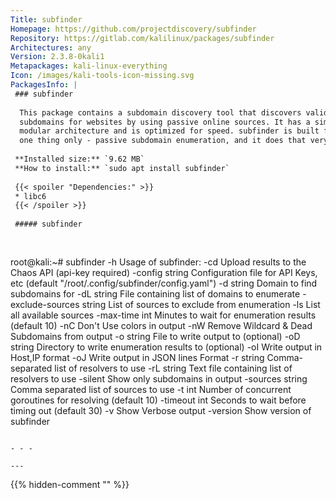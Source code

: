 ```yaml
---
Title: subfinder
Homepage: https://github.com/projectdiscovery/subfinder
Repository: https://gitlab.com/kalilinux/packages/subfinder
Architectures: any
Version: 2.3.8-0kali1
Metapackages: kali-linux-everything 
Icon: /images/kali-tools-icon-missing.svg
PackagesInfo: |
 ### subfinder
 
  This package contains a subdomain discovery tool that discovers valid
  subdomains for websites by using passive online sources. It has a simple
  modular architecture and is optimized for speed. subfinder is built for doing
  one thing only - passive subdomain enumeration, and it does that very well.
 
 **Installed size:** `9.62 MB`  
 **How to install:** `sudo apt install subfinder`  
 
 {{< spoiler "Dependencies:" >}}
 * libc6 
 {{< /spoiler >}}
 
 ##### subfinder
 
 
 ```
 root@kali:~# subfinder -h
 Usage of subfinder:
   -cd
     	Upload results to the Chaos API (api-key required)
   -config string
     	Configuration file for API Keys, etc (default "/root/.config/subfinder/config.yaml")
   -d string
     	Domain to find subdomains for
   -dL string
     	File containing list of domains to enumerate
   -exclude-sources string
     	List of sources to exclude from enumeration
   -ls
     	List all available sources
   -max-time int
     	Minutes to wait for enumeration results (default 10)
   -nC
     	Don't Use colors in output
   -nW
     	Remove Wildcard & Dead Subdomains from output
   -o string
     	File to write output to (optional)
   -oD string
     	Directory to write enumeration results to (optional)
   -oI
     	Write output in Host,IP format
   -oJ
     	Write output in JSON lines Format
   -r string
     	Comma-separated list of resolvers to use
   -rL string
     	Text file containing list of resolvers to use
   -silent
     	Show only subdomains in output
   -sources string
     	Comma separated list of sources to use
   -t int
     	Number of concurrent goroutines for resolving (default 10)
   -timeout int
     	Seconds to wait before timing out (default 30)
   -v	Show Verbose output
   -version
     	Show version of subfinder
 ```
 
 - - -
 
---
```

{{% hidden-comment "<!--Do not edit anything above this line-->" %}}
